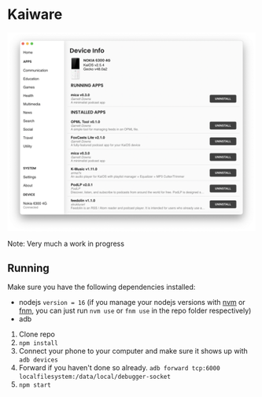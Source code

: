 # Kaiware

![Screenshot](/promo/screenshot1.png?raw=true)

Note: Very much a work in progress

## Running

Make sure you have the following dependencies installed:

- nodejs `version = 16` (if you manage your nodejs versions with [nvm](https://github.com/nvm-sh/nvm) or [fnm](https://github.com/Schniz/fnm), you can just run `nvm use` or `fnm use` in the repo folder respectively)
- adb

1. Clone repo
2. `npm install`
3. Connect your phone to your computer and make sure it shows up with `adb devices`
4. Forward if you haven't done so already. `adb forward tcp:6000 localfilesystem:/data/local/debugger-socket`
5. `npm start`
